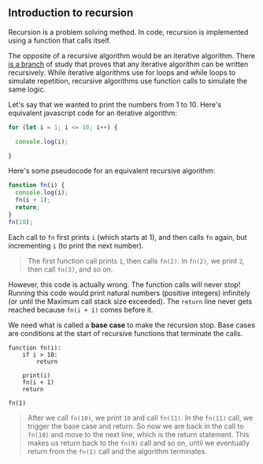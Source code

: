 ## Introduction to recursion

Recursion is a problem solving method. In code, recursion is implemented using a function that calls itself.

The opposite of a recursive algorithm would be an iterative algorithm. There [is a branch](https://en.wikipedia.org/wiki/Computability_theory) of study that proves that any iterative algorithm can be written  recursively. While iterative algorithms use for loops and while loops to simulate repetition, recursive algorithms use function calls to  simulate the same logic.

Let's say that we wanted to print the numbers from 1 to 10. Here's equivalent javascript code  for an iterative algorithm:

```js
for (let i = 1; i <= 10; i++) {

  console.log(i);

}
```

Here's some pseudocode for an equivalent recursive algorithm:

```js
function fn(i) {
  console.log(i);
  fn(i + 1);
  return;
}
fn(10);
```

Each call to `fn` first prints `i` (which starts at 1), and then calls `fn` again, but incrementing `i` (to print the next number).

> The first function call prints `1`, then calls `fn(2)`. In `fn(2)`, we print `2`, then call `fn(3)`, and so on.

However, this code is actually wrong.  The  function calls will never stop! Running this code would print natural  numbers (positive integers) infinitely (or until the Maximum call stack size exceeded). The `return` line never gets reached because `fn(i + 1)` comes before it.

We need what is called a **base case** to make the recursion stop. Base cases are conditions at the start of recursive functions that terminate the calls.

```
function fn(i):
    if i > 10:
        return

    print(i)
    fn(i + 1)
    return

fn(1)
```

> After we call `fn(10)`, we print `10` and call `fn(11)`. In the `fn(11)` call, we trigger the base case and return. So now we are back in the call to `fn(10)` and move to the next line, which is the return statement. This makes us return back to the `fn(9)` call and so on, until we eventually return from the `fn(1)` call and the algorithm terminates.